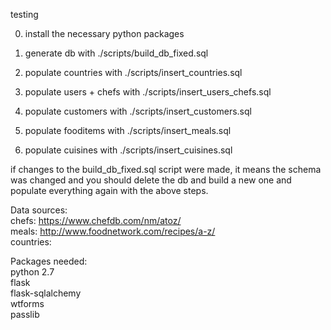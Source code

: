 
testing

0. install the necessary python packages

1. generate db with ./scripts/build_db_fixed.sql
2. populate countries with ./scripts/insert_countries.sql
3. populate users + chefs with ./scripts/insert_users_chefs.sql
4. populate customers with ./scripts/insert_customers.sql
5. populate fooditems with ./scripts/insert_meals.sql
6. populate cuisines with ./scripts/insert_cuisines.sql

if changes to the build_db_fixed.sql script were made, it means the schema was
changed and you should delete the db and build a new one and populate
everything again with the above steps.


Data sources:  
chefs: https://www.chefdb.com/nm/atoz/  
meals: http://www.foodnetwork.com/recipes/a-z/  
countries: 


Packages needed:  
python 2.7  
flask  
flask-sqlalchemy  
wtforms  
passlib  